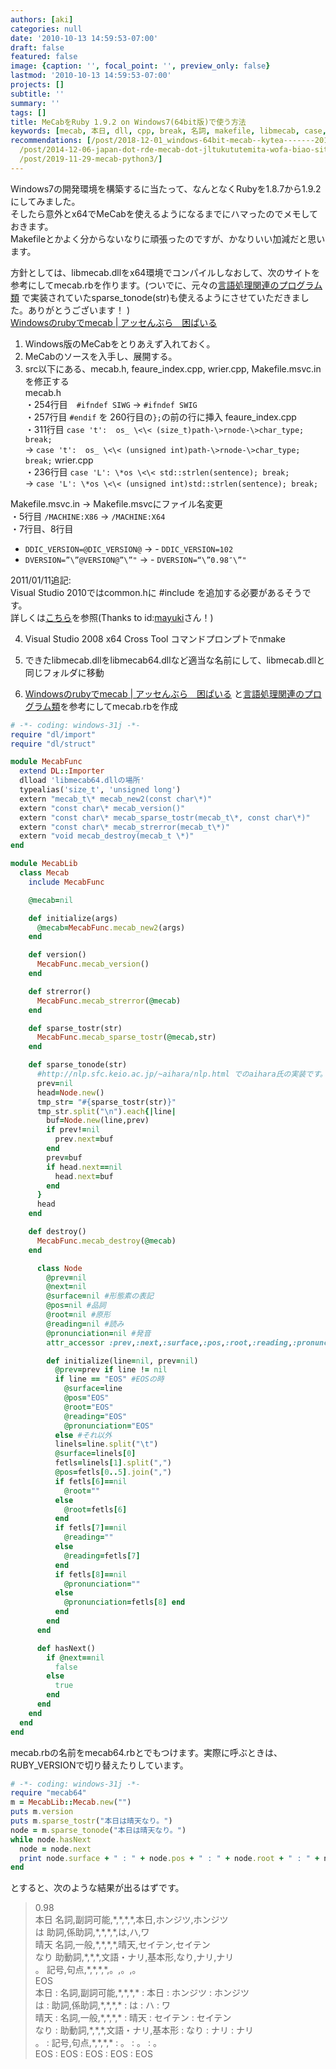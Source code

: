 ```yaml
---
authors: [aki]
categories: null
date: '2010-10-13 14:59:53-07:00'
draft: false
featured: false
image: {caption: '', focal_point: '', preview_only: false}
lastmod: '2010-10-13 14:59:53-07:00'
projects: []
subtitle: ''
summary: ''
tags: []
title: MeCabをRuby 1.9.2 on Windows7(64bit版)で使う方法
keywords: [mecab, 本日, dll, cpp, break, 名詞, makefile, libmecab, case, '64']
recommendations: [/post/2018-12-01_windows-64bit-mecab--kytea-------2018-b283b6c7b33c/,
  /post/2014-12-06-japan-dot-rde-mecab-dot-jltukututemita-wofa-biao-sitekita-number-juliaac-number-japanr/,
  /post/2019-11-29-mecab-python3/]
---
```


Windows7の開発環境を構築するに当たって、なんとなくRubyを1.8.7から1.9.2にしてみました。  
そしたら意外とx64でMeCabを使えるようになるまでにハマったのでメモしておきます。  
Makefileとかよく分からないなりに頑張ったのですが、かなりいい加減だと思います。

方針としては、libmecab.dllをx64環境でコンパイルしなおして、次のサイトを参考にしてmecab.rbを作ります。(ついでに、元々の[言語処理関連のプログラム類](http://nlp.sfc.keio.ac.jp/%7Eaihara/nlp.html) で実装されていたsparse_tonode(str)も使えるようにさせていただきました。ありがとうございます！ )  
[Windowsのrubyでmecab | アッセんぶら　困ぱいる](http://kitykey.jugem.jp/?eid=21)

1. Windows版のMeCabをとりあえず入れておく。
2. MeCabのソースを入手し、展開する。
3. src以下にある、mecab.h, feaure_index.cpp, wrier.cpp, Makefile.msvc.inを修正する  
mecab.h  
・254行目　`#ifndef SIWG` → `#ifndef SWIG`  
・257行目 `#endif` を 260行目の`};`の前の行に挿入 feaure_index.cpp  
・311行目 `case 't':  os_ \<\< (size_t)path-\>rnode-\>char_type;     break;`  
→ `case 't':  os_ \<\< (unsigned int)path-\>rnode-\>char_type;     break;` wrier.cpp  
・236行目 `case 'L': \*os \<\< std::strlen(sentence); break;`  
→ `case 'L': \*os \<\< (unsigned int)std::strlen(sentence); break;`

Makefile.msvc.in → Makefile.msvcにファイル名変更  
・5行目 `/MACHINE:X86` → `/MACHINE:X64`  
・7行目、8行目

  - `DDIC_VERSION=@DIC_VERSION@` → - `DDIC_VERSION=102`
  - `DVERSION=”\”@VERSION@”\”"` →  - `DVERSION=“\”0.98″\”"`

2011/01/11追記:  
Visual Studio 2010ではcommon.hに #include <iterator>を追加する必要があるそうです。<br>
詳しくは<a href="http://blogs.msdn.com/b/vcblog/archive/2009/05/25/stl-breaking-changes-in-visual-studio-2010-beta-1.aspx">こちら</a>を参照(Thanks to id:<a href="http://b.hatena.ne.jp/mayuki/">mayuki</a>さん！)</iterator>

  
4. Visual Studio 2008 x64 Cross Tool コマンドプロンプトでnmake
  
5. できたlibmecab.dllをlibmecab64.dllなど適当な名前にして、libmecab.dllと同じフォルダに移動
  
6. [Windowsのrubyでmecab | アッセんぶら　困ぱいる](http://kitykey.jugem.jp/?eid=21) と[言語処理関連のプログラム類](http://nlp.sfc.keio.ac.jp/%7Eaihara/nlp.html)を参考にしてmecab.rbを作成
  
```rb
# -*- coding: windows-31j -*-
require "dl/import"
require "dl/struct"

module MecabFunc
  extend DL::Importer
  dlload 'libmecab64.dllの場所' 
  typealias('size_t', 'unsigned long')
  extern "mecab_t\* mecab_new2(const char\*)"
  extern "const char\* mecab_version()"
  extern "const char\* mecab_sparse_tostr(mecab_t\*, const char\*)"
  extern "const char\* mecab_strerror(mecab_t\*)"
  extern "void mecab_destroy(mecab_t \*)"
end

module MecabLib
  class Mecab
    include MecabFunc

    @mecab=nil

    def initialize(args)
      @mecab=MecabFunc.mecab_new2(args)
    end

    def version()
      MecabFunc.mecab_version()
    end

    def strerror()
      MecabFunc.mecab_strerror(@mecab)
    end

    def sparse_tostr(str)
      MecabFunc.mecab_sparse_tostr(@mecab,str)
    end

    def sparse_tonode(str)
      #http://nlp.sfc.keio.ac.jp/~aihara/nlp.html でのaihara氏の実装です。
      prev=nil
      head=Node.new()
      tmp_str= "#{sparse_tostr(str)}"
      tmp_str.split("\n").each{|line|
        buf=Node.new(line,prev)
        if prev!=nil
          prev.next=buf
        end
        prev=buf
        if head.next==nil
          head.next=buf
        end
      }
      head
    end

    def destroy()
      MecabFunc.mecab_destroy(@mecab)
    end

      class Node
        @prev=nil
        @next=nil
        @surface=nil #形態素の表記
        @pos=nil #品詞
        @root=nil #原形
        @reading=nil #読み
        @pronunciation=nil #発音
        attr_accessor :prev,:next,:surface,:pos,:root,:reading,:pronunciation

        def initialize(line=nil, prev=nil)
          @prev=prev if line != nil
          if line == "EOS" #EOSの時
            @surface=line
            @pos="EOS"
            @root="EOS"
            @reading="EOS"
            @pronunciation="EOS"
          else #それ以外
          linels=line.split("\t")
          @surface=linels[0]
          fetls=linels[1].split(",")
          @pos=fetls[0..5].join(",")
          if fetls[6]==nil
            @root=""
          else
            @root=fetls[6]
          end
          if fetls[7]==nil
            @reading=""
          else
            @reading=fetls[7]
          end
          if fetls[8]==nil
            @pronunciation=""
          else
            @pronunciation=fetls[8] end
          end
        end
      end

      def hasNext()
        if @next==nil
          false
        else
          true
        end
      end
    end
  end
end
```

mecab.rbの名前をmecab64.rbとでもつけます。実際に呼ぶときは、RUBY_VERSIONで切り替えたりしています。

```rb
# -*- coding: windows-31j -*-
require "mecab64"
m = MecabLib::Mecab.new("")
puts m.version
puts m.sparse_tostr("本日は晴天なり。")
node = m.sparse_tonode("本日は晴天なり。")
while node.hasNext
  node = node.next
  print node.surface + " : " + node.pos + " : " + node.root + " : " + node.reading + " : " + node.pronunciation + "\n"
end
```

とすると、次のような結果が出るはずです。

> 0.98  
> 本日        名詞,副詞可能,\*,\*,\*,\*,本日,ホンジツ,ホンジツ  
> は        助詞,係助詞,\*,\*,\*,\*,は,ハ,ワ  
> 晴天        名詞,一般,\*,\*,\*,\*,晴天,セイテン,セイテン  
> なり        助動詞,\*,\*,\*,文語・ナリ,基本形,なり,ナリ,ナリ  
> 。        記号,句点,\*,\*,\*,\*,。,。,。  
> EOS  
> 本日 : 名詞,副詞可能,\*,\*,\*,\* : 本日 : ホンジツ : ホンジツ  
> は : 助詞,係助詞,\*,\*,\*,\* : は : ハ : ワ  
> 晴天 : 名詞,一般,\*,\*,\*,\* : 晴天 : セイテン : セイテン  
> なり : 助動詞,\*,\*,\*,文語・ナリ,基本形 : なり : ナリ : ナリ  
> 。 : 記号,句点,\*,\*,\*,\* : 。 : 。 : 。  
> EOS : EOS : EOS : EOS : EOS